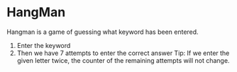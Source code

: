 # HangMan
Hangman is a game of guessing what keyword has been entered.

1. Enter the keyword
2. Then we have 7 attempts to enter the correct answer
Tip: If we enter the given letter twice, the counter of the remaining attempts will not change. 
